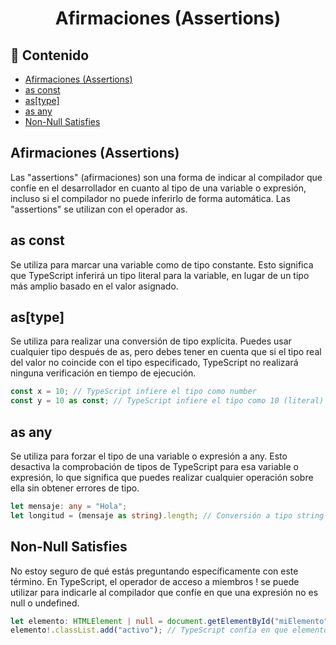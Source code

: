 <h1 align="center">Afirmaciones (Assertions)</h1>

<h2>📑 Contenido</h2>

- [Afirmaciones (Assertions)](#afirmaciones-assertions)
- [as const](#as-const)
- [as\[type\]](#astype)
- [as any](#as-any)
- [Non-Null Satisfies](#non-null-satisfies)

## Afirmaciones (Assertions)

Las "assertions" (afirmaciones) son una forma de indicar al compilador que confíe en el desarrollador en cuanto al tipo de una variable o expresión, incluso si el compilador no puede inferirlo de forma automática. Las "assertions" se utilizan con el operador as.

## as const

Se utiliza para marcar una variable como de tipo constante. Esto significa que TypeScript inferirá un tipo literal para la variable, en lugar de un tipo más amplio basado en el valor asignado.

## as[type]

Se utiliza para realizar una conversión de tipo explícita. Puedes usar cualquier tipo después de as, pero debes tener en cuenta que si el tipo real del valor no coincide con el tipo especificado, TypeScript no realizará ninguna verificación en tiempo de ejecución.

```ts
const x = 10; // TypeScript infiere el tipo como number
const y = 10 as const; // TypeScript infiere el tipo como 10 (literal)
```

## as any

Se utiliza para forzar el tipo de una variable o expresión a any. Esto desactiva la comprobación de tipos de TypeScript para esa variable o expresión, lo que significa que puedes realizar cualquier operación sobre ella sin obtener errores de tipo.

```ts
let mensaje: any = "Hola";
let longitud = (mensaje as string).length; // Conversión a tipo string
```

## Non-Null Satisfies

No estoy seguro de qué estás preguntando específicamente con este término. En TypeScript, el operador de acceso a miembros ! se puede utilizar para indicarle al compilador que confíe en que una expresión no es null o undefined.

```ts
let elemento: HTMLElement | null = document.getElementById("miElemento");
elemento!.classList.add("activo"); // TypeScript confía en que elemento no es null
```
